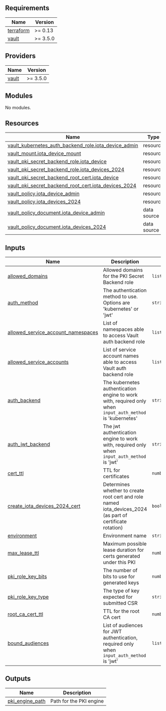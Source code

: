 ## Requirements

| Name | Version |
|------|---------|
| <a name="requirement_terraform"></a> [terraform](#requirement\_terraform) | >= 0.13 |
| <a name="requirement_vault"></a> [vault](#requirement\_vault) | >= 3.5.0 |

## Providers

| Name | Version |
|------|---------|
| <a name="provider_vault"></a> [vault](#provider\_vault) | >= 3.5.0 |

## Modules

No modules.

## Resources

| Name | Type |
|------|------|
| [vault_kubernetes_auth_backend_role.iota_device_admin](https://registry.terraform.io/providers/hashicorp/vault/latest/docs/resources/kubernetes_auth_backend_role) | resource |
| [vault_mount.iota_device_mount](https://registry.terraform.io/providers/hashicorp/vault/latest/docs/resources/mount) | resource |
| [vault_pki_secret_backend_role.iota_device](https://registry.terraform.io/providers/hashicorp/vault/latest/docs/resources/pki_secret_backend_role) | resource |
| [vault_pki_secret_backend_role.iota_devices_2024](https://registry.terraform.io/providers/hashicorp/vault/latest/docs/resources/pki_secret_backend_role) | resource |
| [vault_pki_secret_backend_root_cert.iota_device](https://registry.terraform.io/providers/hashicorp/vault/latest/docs/resources/pki_secret_backend_root_cert) | resource |
| [vault_pki_secret_backend_root_cert.iota_devices_2024](https://registry.terraform.io/providers/hashicorp/vault/latest/docs/resources/pki_secret_backend_root_cert) | resource |
| [vault_policy.iota_device_admin](https://registry.terraform.io/providers/hashicorp/vault/latest/docs/resources/policy) | resource |
| [vault_policy.iota_devices_2024](https://registry.terraform.io/providers/hashicorp/vault/latest/docs/resources/policy) | resource |
| [vault_policy_document.iota_device_admin](https://registry.terraform.io/providers/hashicorp/vault/latest/docs/data-sources/policy_document) | data source |
| [vault_policy_document.iota_devices_2024](https://registry.terraform.io/providers/hashicorp/vault/latest/docs/data-sources/policy_document) | data source |

## Inputs

| Name | Description | Type | Default | Required |
|------|-------------|------|---------|:--------:|
| <a name="input_allowed_domains"></a> [allowed\_domains](#input\_allowed\_domains) | Allowed domains for the PKI Secret Backend role | `list(string)` | n/a | yes |
| <a name="input_auth_method"></a> [auth\_method](#input_\auth_\method) | The authentication method to use. Options are 'kubernetes' or 'jwt' | `string` | `kubernetes` | no |
| <a name="input_allowed_service_account_namespaces"></a> [allowed\_service\_account\_namespaces](#input\_allowed\_service\_account\_namespaces) | List of namespaces able to access Vault auth backend role | `list(string)` | <pre>[<br>  "iot"<br>]</pre> | no |
| <a name="input_allowed_service_accounts"></a> [allowed\_service\_accounts](#input\_allowed\_service\_accounts) | List of service account names able to access Vault auth backend role | `list(string)` | <pre>[<br>  "iota"<br>]</pre> | no |
| <a name="input_auth_backend"></a> [auth\_backend](#input\_auth\_backend) | The kubernetes authentication engine to work with, required only when `input_auth_method` is 'kubernetes' | `string` | "" | no |
| <a name="input_auth_jwt_backend"></a> [auth\_jwt\_backend](#input\_auth\_backend) | The jwt authentication engine to work with, required only when `input_auth_method` is 'jwt' | `string` | "" | no |
| <a name="input_cert_ttl"></a> [cert\_ttl](#input\_cert\_ttl) | TTL for certificates | `number` | n/a | yes |
| <a name="input_create_iota_devices_2024_cert"></a> [create\_iota\_devices\_2024\_cert](#input\_create\_iota\_devices\_2024\_cert) | Determines whether to create root cert and role named iota\_devices\_2024 (as part of certificate rotation) | `bool` | `false` | no |
| <a name="input_environment"></a> [environment](#input\_environment) | Environment name | `string` | n/a | yes |
| <a name="input_max_lease_ttl"></a> [max\_lease\_ttl](#input\_max\_lease\_ttl) | Maximum possible lease duration for certs generated under this PKI | `number` | n/a | yes |
| <a name="input_pki_role_key_bits"></a> [pki\_role\_key\_bits](#input\_pki\_role\_key\_bits) | The number of bits to use for generated keys | `number` | `4096` | no |
| <a name="input_pki_role_key_type"></a> [pki\_role\_key\_type](#input\_pki\_role\_key\_type) | The type of key expected for submitted CSR | `string` | `"rsa"` | no |
| <a name="input_root_ca_cert_ttl"></a> [root\_ca\_cert\_ttl](#input\_root\_ca\_cert\_ttl) | TTL for the root CA cert | `number` | n/a | yes |
| <a name="input_bound_audiences"></a> [bound\_audiences](#input\_bound\_audiences) | List of audiences for JWT authentication, required only when `input_auth_method` is 'jwt' | `list(string)` | <pre>[<br>  "https://kubernetes.default.svc", "vault"<br>]</pre> | no |

## Outputs

| Name | Description |
|------|-------------|
| <a name="output_pki_engine_path"></a> [pki\_engine\_path](#output\_pki\_engine\_path) | Path for the PKI engine |
